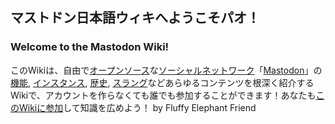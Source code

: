 <div>

<div>

## マストドン日本語ウィキへようこそパオ！

### Welcome to the Mastodon Wiki!

このWikiは、自由で[オープンソース](/%E3%82%AA%E3%83%BC%E3%83%97%E3%83%B3%E3%82%BD%E3%83%BC%E3%82%B9 "オープンソース")な[ソーシャルネットワーク](/%E3%82%BD%E3%83%BC%E3%82%B7%E3%83%A3%E3%83%AB%E3%83%BB%E3%83%8D%E3%83%83%E3%83%88%E3%83%AF%E3%83%BC%E3%82%AD%E3%83%B3%E3%82%B0%E3%83%BB%E3%82%B5%E3%83%BC%E3%83%93%E3%82%B9 "ソーシャル・ネットワーキング・サービス")「[Mastodon](/Mastodon "Mastodon")」の[機能](/%E3%82%AB%E3%83%86%E3%82%B4%E3%83%AA:%E3%83%9E%E3%82%B9%E3%83%88%E3%83%89%E3%83%B3%E3%81%AE%E6%A9%9F%E8%83%BD "カテゴリ:マストドンの機能"), [インスタンス](/%E3%82%AB%E3%83%86%E3%82%B4%E3%83%AA:%E3%82%A4%E3%83%B3%E3%82%B9%E3%82%BF%E3%83%B3%E3%82%B9 "カテゴリ:インスタンス"), [歴史](/%E3%82%AB%E3%83%86%E3%82%B4%E3%83%AA:%E5%87%BA%E6%9D%A5%E4%BA%8B "カテゴリ:出来事"), [スラング](/%E3%82%AB%E3%83%86%E3%82%B4%E3%83%AA:%E8%B1%A1%E8%AA%9E "カテゴリ:象語")などあらゆるコンテンツを根深く紹介するWikiで、アカウントを作らなくても誰でも参加することができます！あなたも[このWikiに参加](/%E7%89%B9%E5%88%A5:%E3%82%A2%E3%82%AB%E3%82%A6%E3%83%B3%E3%83%88%E4%BD%9C%E6%88%90 "特別:アカウント作成")して知識を広めよう！ by Fluffy Elephant Friend

</div>

  

</div>

